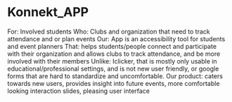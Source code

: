 # Konnekt_APP

For: Involved students
Who:  Clubs and organization that need to track attendance and or plan events
Our: App is an accessibility tool for students and event planners
That: helps students/people connect and participate with their organization and allows clubs to track attendance, and be more involved with their members
Unlike: Iclicker,  that is mostly only usable in educational/professional settings, and is not new user friendly, or google forms that are hard to standardize and uncomfortable.
Our product: caters towards new users, provides insight into future events, more comfortable looking interaction slides, pleasing user interface
